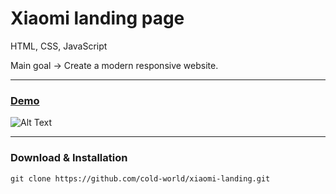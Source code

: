 Xiaomi landing page
=======================================

HTML, CSS, JavaScript

Main goal -> Create a modern responsive website.

* * *
### [Demo](https://cold-world.github.io/xiaomi-landing/)

![Alt Text](https://i.ibb.co/ZYWnT74/Screenshot-2023-03-29-094448.jpg)

* * *


### Download & Installation

```shell 
git clone https://github.com/cold-world/xiaomi-landing.git
```
